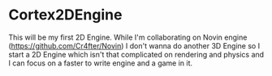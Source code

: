 # Cortex2DEngine
This will be my first 2D Engine. While I'm collaborating on Novin engine (https://github.com/Cr4fter/Novin) I don't wanna do another 3D Engine so I start a 2D Engine which isn't that complicated on rendering and physics and I can focus on a faster to write engine and a game in it. 

